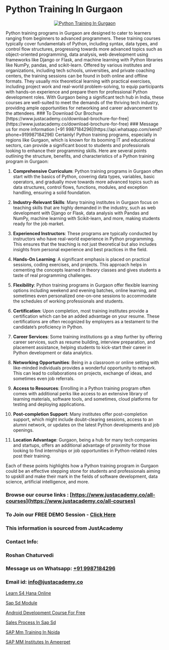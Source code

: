 # Python Training In Gurgaon

<p align="center">
  <a href="https://justacademy.co/course-detail/python-training">
    <img src="https://justacademy.co/storage2/course_image/1709713400_course_image.webp" alt="Python Training In Gurgaon">
  </a>
</p>
Python training programs in Gurgaon are designed to cater to learners ranging from beginners to advanced programmers. These training courses typically cover fundamentals of Python, including syntax, data types, and control flow structures, progressing towards more advanced topics such as object-oriented programming, data analysis, web development using frameworks like Django or Flask, and machine learning with Python libraries like NumPy, pandas, and scikit-learn. Offered by various institutes and organizations, including tech schools, universities, and private coaching centers, the training sessions can be found in both online and offline formats. They usually mix theoretical learning with practical exercises, including project work and real-world problem-solving, to equip participants with hands-on experience and prepare them for professional Python development roles. With Gurgaon being a significant tech hub in India, these courses are well-suited to meet the demands of the thriving tech industry, providing ample opportunities for networking and career advancement to the attendees.
### To Download Our Brochure [https://www.justacademy.co/download-brochure-for-free](https://www.justacademy.co/download-brochure-for-free)
### Message us for more information [+91 9987184296](https://api.whatsapp.com/send?phone=919987184296)
Certainly! Python training programs, especially in regions like Gurgaon, which is known for its booming IT and educational sectors, can provide a significant boost to students and professionals looking to enhance their programming skills. Here are several points outlining the structure, benefits, and characteristics of a Python training program in Gurgaon:

1) **Comprehensive Curriculum**: Python training programs in Gurgaon often start with the basics of Python, covering data types, variables, basic operators, and gradually move towards more advanced topics such as data structures, control flows, functions, modules, and exception handling, ensuring a solid foundation.

2) **Industry-Relevant Skills**: Many training institutes in Gurgaon focus on teaching skills that are highly demanded in the industry, such as web development with Django or Flask, data analysis with Pandas and NumPy, machine learning with Scikit-learn, and more, making students ready for the job market.

3) **Experienced Instructors**: These programs are typically conducted by instructors who have real-world experience in Python programming. This ensures that the teaching is not just theoretical but also includes insights from personal experience and best practices in the field.

4) **Hands-On Learning**: A significant emphasis is placed on practical sessions, coding exercises, and projects. This approach helps in cementing the concepts learned in theory classes and gives students a taste of real programming challenges.

5) **Flexibility**: Python training programs in Gurgaon offer flexible learning options including weekend and evening batches, online learning, and sometimes even personalized one-on-one sessions to accommodate the schedules of working professionals and students.

6) **Certification**: Upon completion, most training institutes provide a certification which can be an added advantage on your resume. These certifications are often recognized by employers as a testament to the candidate’s proficiency in Python.

7) **Career Services**: Some training institutions go a step further by offering career services, such as resume building, interview preparation, and placement assistance, helping students to kick-start their career in Python development or data analytics.

8) **Networking Opportunities**: Being in a classroom or online setting with like-minded individuals provides a wonderful opportunity to network. This can lead to collaborations on projects, exchange of ideas, and sometimes even job referrals.

9) **Access to Resources**: Enrolling in a Python training program often comes with additional perks like access to an extensive library of learning materials, software tools, and sometimes, cloud platforms for testing and deploying applications.

10) **Post-completion Support**: Many institutes offer post-completion support, which might include doubt-clearing sessions, access to an alumni network, or updates on the latest Python developments and job openings.

11) **Location Advantage**: Gurgaon, being a hub for many tech companies and startups, offers an additional advantage of proximity for those looking to find internships or job opportunities in Python-related roles post their training.

Each of these points highlights how a Python training program in Gurgaon could be an effective stepping stone for students and professionals aiming to upskill and make their mark in the fields of software development, data science, artificial intelligence, and more.

### Browse our course links : [https://www.justacademy.co/all-courses](https://www.justacademy.co/all-courses) 
### To Join our FREE DEMO Session - [Click Here](https://www.justacademy.co/register-for-course-demo)


### This information is sourced from JustAcademy
### Contact Info:
### Roshan Chaturvedi
### Message us on Whatsapp: [+91 9987184296](https://api.whatsapp.com/send?phone=919987184296)
### Email id: [info@justacademy.co](mailto:info@justacademy.co)
                
[Learn S4 Hana Online](https://www.linkedin.com/pulse/learn-s4-hana-online-justacademy-bay-area-0ftkc/)

[Sap Sd Module](https://www.linkedin.com/pulse/sap-sd-module-justacademy-chennai-uhhoc?trackingId=l38y20qNM19oU4ykxqWEeg%3D%3D&lipi=urn%3Ali%3Apage%3Ad_flagship3_company_admin%3B1CN8b2GFRWqxwCPWd5SbXw%3D%3D)

[Android Development Course For Free](https://medium.com/@AkashSingh2052/android-development-course-for-free-c7bab2f4777d)

[Sales Process In Sap Sd](https://medium.com/@ranemanish460/sales-process-in-sap-sd-ef0f4d990b73)

[SAP Mm Training In Noida](https://justacademyin.github.io/justacademy/sap-mm-training-in-noida)

[SAP MM Institutes In Ameerpet](https://justacademyin.github.io/Articles/SAP-MM-Institutes-In-Ameerpet)

